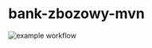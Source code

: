 # bank-zbozowy-mvn
![example workflow](https://github.com/Madam98/bank-zbozowy-mvn/actions/workflows/README.md/badge.svg)
